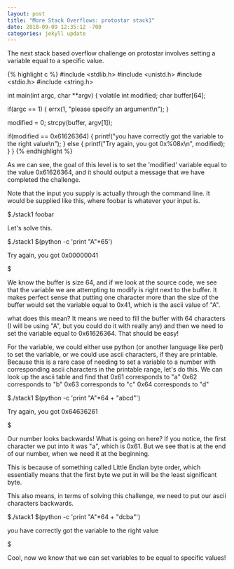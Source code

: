 ```yaml
---
layout: post
title: "More Stack Overflows: protostar stack1"
date: 2018-09-09 12:35:12 -700
categories: jekyll update
---
```

The next stack based overflow challenge on protostar involves setting a variable equal to a specific value.

{% highlight c %}
#include <stdlib.h>
#include <unistd.h>
#include <stdio.h>
#include <string.h>

int main(int argc, char **argv)
{
  volatile int modified;
  char buffer[64];

  if(argc == 1) {
      errx(1, "please specify an argument\n");
  }

  modified = 0;
  strcpy(buffer, argv[1]);

  if(modified == 0x61626364) {
      printf("you have correctly got the variable to the right value\n");
  } else {
      printf("Try again, you got 0x%08x\n", modified);
  }
} 
{% endhighlight %}

As we can see, the goal of this level is to set the 'modified' variable equal to the value 0x61626364, and it should output a message that we have completed the challenge. 

Note that the input you supply is actually through the command line. It would be supplied like this, where foobar is whatever your input is.

$./stack1 foobar

Let's solve this.

$./stack1 $(python -c 'print "A"*65')

Try again, you got 0x00000041

$

We know the buffer is size 64, and if we look at the source code, we see that the variable we are attempting to modify is right next to the buffer. It makes perfect sense that putting one character more than the size of the buffer would set the variable equal to 0x41, which is the ascii value of "A".

what does this mean?
It means we need to fill the buffer with 64 characters (I will be using "A", but you could do it with really any) and then we need to set the variable equal to 0x61626364. That should be easy!

For the variable, we could either use python (or another language like perl) to set the variable, or we could use ascii characters, if they are printable. Because this is a rare case of needing to set a variable to a number with corresponding ascii characters in the printable range, let's do this.
We can look up the ascii table and find that 
	0x61 corresponds to "a"
	0x62 corresponds to "b"
	0x63 corresponds to "c"
	0x64 corresponds to "d"

$./stack1 $(python -c 'print "A"*64 + "abcd"')

Try again, you got 0x64636261

$

Our number looks backwards! What is going on here? If you notice, the first character we put into it was "a", which is 0x61. But we see that is at the end of our number, when we need it at the beginning. 

This is because of something called Little Endian byte order, which essentially means that the first byte we put in will be the least significant byte.

This also means, in terms of solving this challenge, we need to put our ascii characters backwards. 

$./stack1 $(python -c 'print "A"*64 + "dcba"')

you have correctly got the variable to the right value

$

Cool, now we know that we can set variables to be equal to specific values!